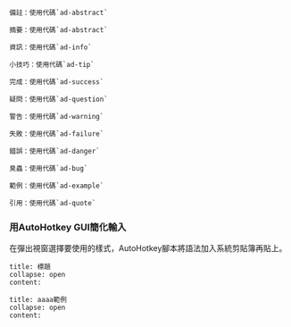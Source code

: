 ```ad-note
備註：使用代碼`ad-abstract`
```

```ad-abstract
摘要：使用代碼`ad-abstract`
```

```ad-info
資訊：使用代碼`ad-info`
```

```ad-tip
小技巧：使用代碼`ad-tip`
```

```ad-success
完成：使用代碼`ad-success`
```

```ad-question
疑問：使用代碼`ad-question`
```

```ad-warning
警告：使用代碼`ad-warning`
```

```ad-failure
失敗：使用代碼`ad-failure`
```

```ad-danger
錯誤：使用代碼`ad-danger`
```

```ad-bug
臭蟲：使用代碼`ad-bug`
```

```ad-example
範例：使用代碼`ad-example`
```

```ad-quote
引用：使用代碼`ad-quote`
```

<h3>用AutoHotkey GUI簡化輸入</h3>

在彈出視窗選擇要使用的樣式，AutoHotkey腳本將語法加入系統剪貼簿再貼上。

```ad-danger
title: 標題
collapse: open
content:
```

```ad-example
title: aaaa範例
collapse: open
content:
```